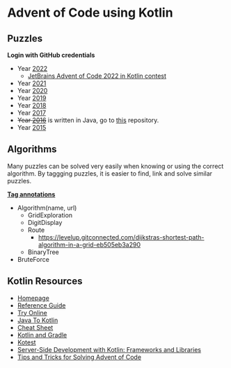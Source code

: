 # Advent of Code using Kotlin

## Puzzles

**Login with GitHub credentials**

* Year [2022](http://adventofcode.com/2022)
  * [JetBrains Advent of Code 2022 in Kotlin contest](https://blog.jetbrains.com/kotlin/2022/11/advent-of-code-2022-in-kotlin/)
* Year [2021](http://adventofcode.com/2021)
* Year [2020](http://adventofcode.com/2020)
* Year [2019](http://adventofcode.com/2019)
* Year [2018](http://adventofcode.com/2018)
* Year [2017](http://adventofcode.com/2017)
* ~~Year [2016](http://adventofcode.com/2016)~~ is written in Java, go to [this](https://github.com/duponter/advent-of-code) repository.
* Year [2015](http://adventofcode.com/2015)

## Algorithms

Many puzzles can be solved very easily when knowing or using the correct algorithm.
By taggging puzzles, it is easier to find, link and solve similar puzzles.

**[Tag annotations](https://kotlinlang.org/docs/annotations.html)**

* Algorithm(name, url)
    * GridExploration
    * DigitDisplay
    * Route
        * https://levelup.gitconnected.com/dijkstras-shortest-path-algorithm-in-a-grid-eb505eb3a290
    * BinaryTree
* BruteForce

## Kotlin Resources

* [Homepage](https://kotlinlang.org/)
* [Reference Guide](https://kotlinlang.org/docs/reference/)
* [Try Online](https://try.kotlinlang.org/#/Kotlin%20Koans/Introduction/Hello,%20world!/Task.kt)
* [Java To Kotlin](https://fabiomsr.github.io/from-java-to-kotlin/)
* [Cheat Sheet](https://github.com/MindorksOpenSource/from-java-to-kotlin)
* [Kotlin and Gradle](https://github.com/JLLeitschuh/ktlint-gradle)
* [Kotest](https://kotest.io/)
* [Server-Side Development with Kotlin: Frameworks and Libraries](https://blog.jetbrains.com/kotlin/2020/11/server-side-development-with-kotlin-frameworks-and-libraries/)
* [Tips and Tricks for Solving Advent of Code](https://blog.jetbrains.com/kotlin/2021/12/tips-and-tricks-for-solving-advent-of-code/)
